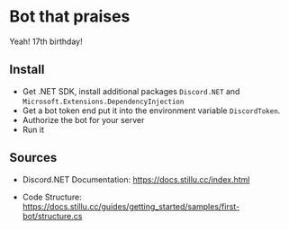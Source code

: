 # Bot that praises

Yeah! 17th birthday!

## Install

  - Get .NET SDK, install additional packages `Discord.NET` and `Microsoft.Extensions.DependencyInjection`
  - Get a bot token end put it into the environment variable `DiscordToken`.
  - Authorize the bot for your server
  - Run it


## Sources

  - Discord.NET Documentation: https://docs.stillu.cc/index.html

  - Code Structure: https://docs.stillu.cc/guides/getting_started/samples/first-bot/structure.cs




   
